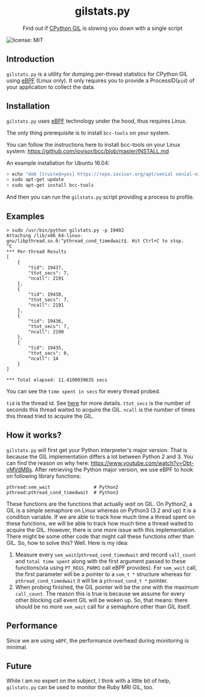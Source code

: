 <p align="center">
   
</p>

<h1 align="center">gilstats.py</h1>
<p align="center">
    Find out if <a href="https://opensource.com/article/17/4/grok-gil">CPython GIL</a> is slowing you down with a single script
</p>

![license: MIT](https://img.shields.io/badge/license-MIT-blue.svg?style=flat-square) 

## Introduction
`gilstats.py` is a utility for dumping per-thread statistics for CPython GIL using [eBPF](http://www.brendangregg.com/blog/2019-01-01/learn-ebpf-tracing.html) (Linux only). It only requires you to provide a ProcessID(`pid`) of your application to collect the data.

## Installation
`gilstats.py` uses [eBPF](http://www.brendangregg.com/blog/2019-01-01/learn-ebpf-tracing.html) technology under the hood, thus requires Linux.

The only thing prerequisite is to install `bcc-tools` on your system. 

You can follow the instructions here to install bcc-tools on your Linux system:
https://github.com/iovisor/bcc/blob/master/INSTALL.md

An example installation for Ubuntu 16.04:

```bash
> echo "deb [trusted=yes] https://repo.iovisor.org/apt/xenial xenial-nightly main" | sudo tee /etc/apt/sources.list.d/iovisor.list
> sudo apt-get update
> sudo apt-get install bcc-tools
```

And then you can run the `gilstats.py` script providing a process to profile.

## Examples

```
> sudo /usr/bin/python gilstats.py -p 19402
Attaching /lib/x86_64-linux-gnu/libpthread.so.0:^pthread_cond_timedwait$. Hit Ctrl+C to stop.
^C
*** Per-thread Results
[
    {
        "tid": 19437, 
        "ttot_secs": 7, 
        "ncall": 2191
    }, 
    {
        "tid": 19438, 
        "ttot_secs": 7, 
        "ncall": 2191
    }, 
    {
        "tid": 19436, 
        "ttot_secs": 7, 
        "ncall": 2190
    }, 
    {
        "tid": 19435, 
        "ttot_secs": 0, 
        "ncall": 14
    }
]

*** Total elapsed: 11.4190039635 secs
```

You can see the `time spent in secs` for every thread probed. 

`tid` is the thread id. See [here](https://github.com/iovisor/bcc/blob/master/docs/reference_guide.md#4-bpf_get_current_pid_tgid) for more details.
`ttot_secs` is the number of seconds this thread waited to acquire the GIL.
`ncall` is the number of times this thread tried to acquire the GIL.

## How it works?

`gilstats.py` will first get your Python interpreter's major version. That is because the GIL implementation differs a lot between Python 2 and 3. You can find the reason on why here: https://www.youtube.com/watch?v=Obt-vMVdM8s. After retrieving the Python major version, we use eBPF to hook on following library functions:

```
pthread:sem_wait                # Python2
pthread:pthread_cond_timedwait  # Python3
```

These functions are the functions that actually _wait_ on GIL. On Python2, a GIL is a simple semaphore on Linux whereas on Python3 (3.2 and up) it is a condition variable. If we are able to track how much time a thread spent on these functions, we will be able to track how much time a thread waited to acquire the GIL. However, there is one more issue with this implementation. There might be some other code that might call these functions other than GIL. So, how to solve this? Well. Here is my idea:
   
   1) Measure every `sem_wait`/`pthread_cond_timedwait` and record `call_count` and `total time spent` along with the first argument passed to these functions(via using `PT_REGS_PARM1` call eBPF provides). For `sem_wait` call, the first parameter will be a pointer to a `sem_t *` structure whereas for `pthread_cond_timedwait` it will be a `pthread_cond_t *` pointer.
   2) When probing finished, the GIL pointer will be the one with the maximum `call_count`. The reason this is true is because we assume for every other blocking call event GIL will be woken up. So, that means: there should be no more `sem_wait` call for a semaphore other than GIL itself. 

## Performance

Since we are using `eBPF`, the performance overhead during monitoring is minimal.

## Future

While I am no expert on the subject, I think with a little bit of help, `gilstats.py` can be used to monitor the Ruby MRI GIL, too.
   



